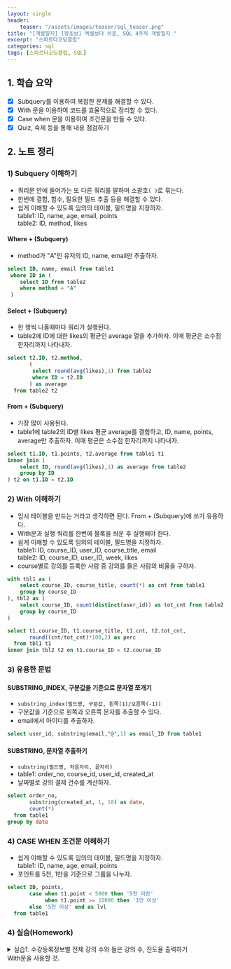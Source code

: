 ```yaml
---
layout: single
header:
    teaser: "/assets/images/teaser/sql_teaser.png"
title: "[개발일지] [왕초보] 엑셀보다 쉬운, SQL 4주차 개발일지 "
excerpt: "스파르타코딩클럽"
categories: sql
tags: [스파르타코딩클럽, SQL]
---
```


## 1. 학습 요약
- [x] Subquery를 이용하여 복잡한 문제를 해결할 수 있다. 
- [x] With 문을 이용하여 코드를 효율적으로 정리할 수 있다.
- [x] Case when 문을 이용하여 조건문을 만들 수 있다.
- [x] Quiz, 숙제 등을 통해 내용 점검하기

## 2. 노트 정리 
### 1) Subquery 이해하기
* 쿼리문 안에 들어가는 또 다른 쿼리를 말하며 소괄호`( )`로 묶는다.
* 한번에 결합, 함수, 필요한 필드 추출 등을 해결할 수 있다.
* 쉽게 이해할 수 있도록 임의의 테이블, 필드명을 지정하자. <br>
table1: ID, name, age, email, points <br>
table2: ID, method, likes

#### Where + (Subquery)
* method가 "A"인 유저의 ID, name, email만 추출하자.

```sql
select ID, name, email from table1 
 where ID in (
    select ID from table2
    where method = "A"
 )
```

#### Select + (Subquery)
* 한 행씩 나올때마다 쿼리가 실행된다.    
* table2에 ID에 대한 likes의 평균인 average 열을 추가하자. 이때 평균은 소수점 한자리까지 나타내자.

```sql
select t2.ID, t2.method, 
       (
        select round(avg(likes),1) from table2
        where ID = t2.ID 
       ) as average
  from table2 t2
```

#### From + (Subquery)
* 가장 많이 사용된다. 
* table1에 table2의 ID별 likes 평균 average를 결합하고, ID, name, points, average만 추출하자. 이때 평균은 소수점 한자리까지 나타내자.

```sql
select t1.ID, t1.points, t2.average from table1 t1
inner join (
    select ID, round(avg(likes),1) as average from table2
    group by ID
) t2 on t1.ID = t2.ID
```

### 2) With 이해하기 
* 임시 테이블을 만드는 거라고 생각하면 된다. From + (Subquery)에 쓰기 유용하다. 
* With문과 실행 쿼리를 한번에 블록을 씌운 후 실행해야 한다. 
* 쉽게 이해할 수 있도록 임의의 테이블, 필드명을 지정하자. <br>
table1: ID, course_ID, user_ID, course_title, email <br>
table2: ID, course_ID, user_ID, week, likes
* course별로 강의를 등록한 사람 중 강의를 들은 사람의 비율을 구하자. 

```sql
with tbl1 as (
    select course_ID, course_title, count(*) as cnt from table1
    group by course_ID
), tbl2 as (
    select course_ID, count(distinct(user_id)) as tot_cnt from table2
    group by course_ID
)

select t1.course_ID, t1.course_title, t1.cnt, t2.tot_cnt, 
       round((cnt/tot_cnt)*100,2) as perc
  from tbl1 t1
inner join tbl2 t2 on t1.course_ID = t2.course_ID
```

### 3) 유용한 문법 
#### SUBSTRING_INDEX, 구분값을 기준으로 문자열 쪼개기
* `substring_index(필드명, 구분값, 왼쪽(1)/오른쪽(-1))`
* 구분값을 기준으로 왼쪽과 오른쪽 문자를 추출할 수 있다. 
* email에서 아이디를 추출하자.
```sql
select user_id, substring(email,"@",1) as email_ID from table1
```

#### SUBSTRING, 문자열 추출하기
* `substring(필드명, 처음자리, 끝자리)`
* table1: order_no, course_id, user_id, created_at
* 날짜별로 강의 결제 건수를 계산하자. 
```sql
select order_no, 
       substring(created_at, 1, 10) as date,
       count(*)
  from table1 
group by date
```

### 4) CASE WHEN 조건문 이해하기 
* 쉽게 이해할 수 있도록 임의의 테이블, 필드명을 지정하자. <br>
table1: ID, name, age, email, points <br>
* 포인트를 5천, 1만을 기준으로 그룹을 나누자. 

```sql
select ID, points, 
       case when t1.point < 5000 then '5천 미만'
            when t1.point >= 10000 then '1만 이상'
       else '5천 이상' end as lvl
  from table1
```


### 4) 실습(Homework)

<details>
<summary>
실습1. 수강등록정보별 전체 강의 수와 들은 강의 수, 진도율 출력하기 <br>
With문을 사용할 것.

</summary>
<div markdown="1">
```sql
with table1 as ( 
	select enrolled_id, count(*) as tot_cnt from enrolleds_detail 
	group by enrolled_id
), table2 as (
	select enrolled_id, count(*) as done_cnt from enrolleds_detail 
	where done = 1
	group by enrolled_id
)

select t1.enrolled_id, 
       t2.done_cnt, 
       t1.tot_cnt ,
       round((t2.done_cnt / t1.tot_cnt * 100),2) as progress
  from table1 t1 
 inner join table2 t2 on t1.enrolled_id = t2.enrolled_id
```
</div>
</details>

## 3. 느낀점
* 계속 따라하다보니 기계적으로 하고 있다는 느낌이 들었다. <br>
왜 이러한 결과를 내는게 궁금했을까?에 대해 고민하면서 어떤 인사이트를 얻어야할까에 대해서도 많이 고민해야겠다는 생각이 들었다. 
* 쿼리가 복잡해지면서 별칭을 어디에 붙이고 어떻게 써야하는지 헷갈릴 때가 많았다. 이 부분을 주의해야겠다. 
* 4주까지 배워본 결과 생각보다 엄청 어렵지는 않았던 것 같다. 좀 더 자신감을 가지고 이제는 혼자서 생각하고 쿼리를 짤 수 있도록 연습해야겠다. 너무 좋은 수업이었다.  